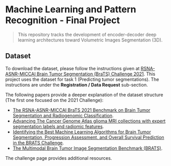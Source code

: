 # Machine Learning and Pattern Recognition - Final Project

> This repository tracks the development of encoder-decoder deep learning architectures toward Volumetric Images Segmentation (3D).

## Dataset

To download the dataset, please follow the instructions given at [RSNA-ASNR-MICCAI Brain Tumor Segmentation (BraTS) Challenge 2021](https://www.med.upenn.edu/cbica/brats2021/). This project uses the dataset for task 1 (Predicting tumor segmentations). The instructions are under the **Registration / Data Request** sub-section.

The following papers provide a deeper explanation of the dataset structure (The first one focused on the 2021 Challenge):

- [The RSNA-ASNR-MICCAI BraTS 2021 Benchmark on Brain Tumor Segmentation and Radiogenomic Classification](https://arxiv.org/abs/2107.02314).
- [Advancing The Cancer Genome Atlas glioma MRI collections with expert segmentation labels and radiomic features](https://www.nature.com/articles/sdata2017117).
- [Identifying the Best Machine Learning Algorithms for Brain Tumor Segmentation, Progression Assessment, and Overall Survival Prediction in the BRATS Challenge](https://arxiv.org/abs/1811.02629).
- [The Multimodal Brain Tumor Image Segmentation Benchmark (BRATS)](https://ieeexplore.ieee.org/document/6975210).

The challenge page provides additional resources.